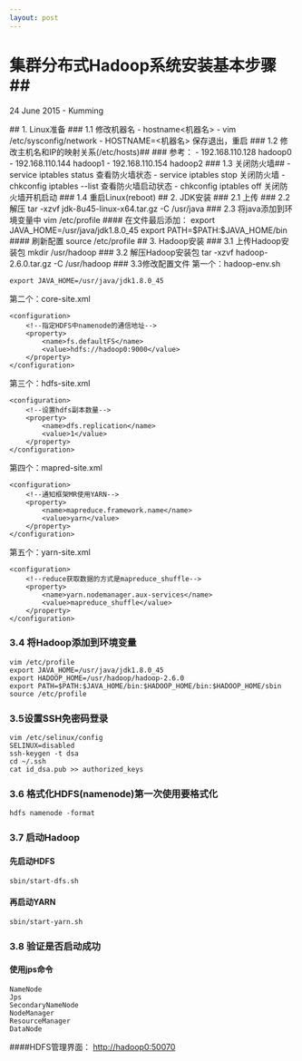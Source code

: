 ```yaml
---
layout: post
---
```

# 集群分布式Hadoop系统安装基本步骤##
<p class="meta">24 June 2015 - Kumming</p>
## 1. Linux准备
### 1.1 修改机器名
- hostname<机器名>
- vim /etc/sysconfig/network
- HOSTNAME=<机器名> 保存退出，重启
### 1.2 修改主机名和IP的映射关系(/etc/hosts)##
### 参考：
- 192.168.110.128 hadoop0
- 192.168.110.144 hadoop1
- 192.168.110.154 hadoop2
### 1.3 关闭防火墙##
- service iptables status 查看防火墙状态
- service iptables stop 关闭防火墙
- chkconfig iptables --list 查看防火墙启动状态
- chkconfig iptables off 关闭防火墙开机启动
### 1.4 重启Linux(reboot)
## 2. JDK安装
### 2.1 上传
### 2.2 解压
    tar -xzvf jdk-8u45-linux-x64.tar.gz -C /usr/java
### 2.3 将java添加到环境变量中
    vim /etc/profile
#### 在文件最后添加：
    export JAVA_HOME=/usr/java/jdk1.8.0_45
    export PATH=$PATH:$JAVA_HOME/bin
#### 刷新配置
    source /etc/profile
## 3. Hadoop安装
### 3.1 上传Hadoop安装包
    mkdir /usr/hadoop
### 3.2 解压Hadoop安装包
    tar -xzvf hadoop-2.6.0.tar.gz -C /usr/hadoop
### 3.3修改配置文件
第一个：hadoop-env.sh
    
    export JAVA_HOME=/usr/java/jdk1.8.0_45
第二个：core-site.xml

    <configuration>
       	<!--指定HDFS中namenode的通信地址-->
    	<property>
    		<name>fs.defaultFS</name>
    		<value>hdfs://hadoop0:9000</value>
    	</property>
    </configuration>
第三个：hdfs-site.xml

    <configuration>
    	<!--设置hdfs副本数量-->
    	<property>
    		<name>dfs.replication</name>
    		<value>1</value>
    	</property>
    </configuration>
第四个：mapred-site.xml

    <configuration>
    	<!--通知框架MR使用YARN-->
    	<property>
    		<name>mapreduce.framework.name</name>
    		<value>yarn</value>
    	</property>
    </configuration>
第五个：yarn-site.xml

    <configuration>
    	<!--reduce获取数据的方式是mapreduce_shuffle-->
		<property>
			<name>yarn.nodemanager.aux-services</name>
			<value>mapreduce_shuffle</value>
		</property>
	</configuration>
### 3.4 将Hadoop添加到环境变量
    vim /etc/profile
	export JAVA_HOME=/usr/java/jdk1.8.0_45
	export HADOOP_HOME=/usr/hadoop/hadoop-2.6.0
	export PATH=$PATH:$JAVA_HOME/bin:$HADOOP_HOME/bin:$HADOOP_HOME/sbin
	source /etc/profile
### 3.5设置SSH免密码登录
    vim /etc/selinux/config
	SELINUX=disabled
	ssh-keygen -t dsa
	cd ~/.ssh
	cat id_dsa.pub >> authorized_keys
### 3.6 格式化HDFS(namenode)第一次使用要格式化
    hdfs namenode -format
### 3.7 启动Hadoop
#### 先启动HDFS
    sbin/start-dfs.sh
#### 再启动YARN
    sbin/start-yarn.sh
### 3.8 验证是否启动成功
#### 使用jps命令
    NameNode
    Jps
    SecondaryNameNode
    NodeManager
    ResourceManager
    DataNode
####HDFS管理界面：
[http://hadoop0:50070](http://hadoop0:50070)